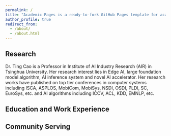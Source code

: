 ```yaml
---
permalink: /
title: "Academic Pages is a ready-to-fork GitHub Pages template for academic personal websites"
author_profile: true
redirect_from: 
  - /about/
  - /about.html
---
```

## Research

Dr. Ting Cao is a Professor in Institute of AI Industry Research (AIR) in Tsinghua University. Her research interest lies in Edge AI, large foundation model algorithm, AI inference system and novel AI accelerator. Her research works have published on top tier conferences in computer systems including ISCA, ASPLOS, MobiCom, MobiSys, NSDI, OSDI, PLDI, SC, EuroSys, etc. and AI algorithms including ICCV, ACL, KDD, EMNLP, etc. 


## Education and Work Experience

## Community Serving
